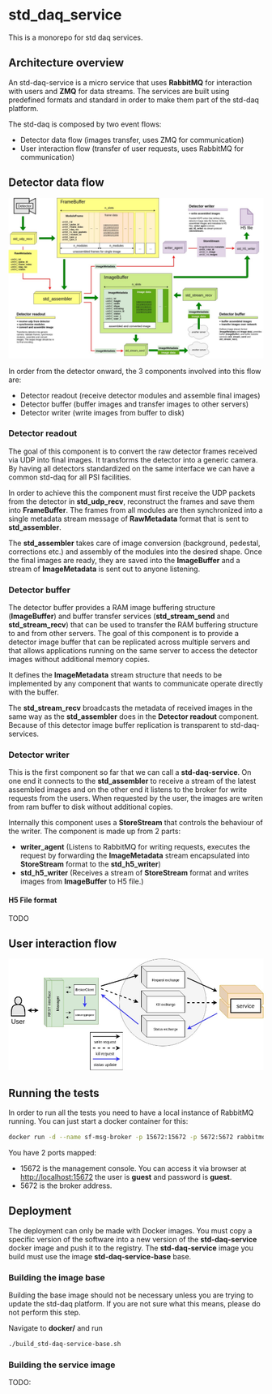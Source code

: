 # std_daq_service

This is a monorepo for std daq services.

## Architecture overview
An std-daq-service is a micro service that uses **RabbitMQ** for interaction with users and **ZMQ** for data 
streams. The services are built using predefined formats and standard in order to make them part of the 
std-daq platform.

The std-daq is composed by two event flows:

- Detector data flow (images transfer, uses ZMQ for communication)
- User interaction flow (transfer of user requests, uses RabbitMQ for communication)

## Detector data flow

![Detector data flow](docs/detector_data_flow.jpg)

In order from the detector onward, the 3 components involved into this flow are:

- Detector readout (receive detector modules and assemble final images)
- Detector buffer (buffer images and transfer images to other servers)
- Detector writer (write images from buffer to disk)

### Detector readout
The goal of this component is to convert the raw detector frames received via UDP into final images. It transforms 
the detector into a generic camera. By having all detectors standardized on the same interface we can have a common 
std-daq for all PSI facilities.  

In order to achieve this the component must first receive the UDP packets from the detector in **std\_udp\_recv**,
reconstruct the frames and save them into **FrameBuffer**. The frames from all modules are then synchronized into 
a single metadata stream message of **RawMetadata** format that is sent to **std\_assembler**.

The **std\_assembler** takes care of image conversion (background, pedestal, corrections etc.) and assembly of the modules 
into the desired shape. Once the final images are ready, they are saved into the **ImageBuffer** and a stream of 
**ImageMetadata** is sent out to anyone listening.

### Detector buffer
The detector buffer provides a RAM image buffering structure (**ImageBuffer**) and buffer transfer services 
(**std\_stream\_send** and **std\_stream\_recv**) that can be used to transfer the RAM buffering structure to and 
from other servers. The goal of this component is to provide a detector image buffer that can be replicated across 
multiple servers and that allows applications running on the same server to access the detector images without 
additional memory copies.

It defines the **ImageMetadata** stream structure that needs to be implemented by any component that wants to 
communicate operate directly with the buffer.

The **std_stream_recv** broadcasts the metadata of received images in the same way as the **std\_assembler** does
in the **Detector readout** component. Because of this detector image buffer replication is transparent to std-daq-services.

### Detector writer
This is the first component so far that we can call a **std-daq-service**. On one end it connects to the 
**std\_assembler** to receive a stream of the latest assembled images and on the other end it listens to the broker
for write requests from the users. When requested by the user, the images are writen from ram buffer to disk 
without additional copies. 

Internally this component uses a **StoreStream** that controls the behaviour of the writer. The component is made 
up from 2 parts:

- **writer\_agent** (Listens to RabbitMQ for writing requests, executes the request by forwarding 
the **ImageMetadata** stream encapsulated into **StoreStream** format to the **std\_h5\_writer**)
- **std\_h5\_writer** (Receives a stream of **StoreStream** format and writes images from **ImageBuffer** to H5 file.)

#### H5 File format

TODO

## User interaction flow
![User interaction flow](docs/user_interaction_flow.jpg)

## Running the tests

In order to run all the tests you need to have a local 
instance of RabbitMQ running. You can just start a 
docker container for this:

```bash
docker run -d --name sf-msg-broker -p 15672:15672 -p 5672:5672 rabbitmq:3-management
```

You have 2 ports mapped:

- 15672 is the management console. You can access it via browser at [http://localhost:15672](http://localhost:15672)
the user is **guest** and password is **guest**.
- 5672 is the broker address. 

## Deployment

The deployment can only be made with Docker images. You must copy a specific version of the software into 
a new version of the **std-daq-service** docker image and push it to the registry. The **std-daq-service**
image you build must use the image **std-daq-service-base** base.

### Building the image base

Building the base image should not be necessary unless you are trying to update the std-daq platform. If 
you are not sure what this means, please do not perform this step.

Navigate to **docker/** and run 
```bash
./build_std-daq-service-base.sh
```

### Building the service image

TODO: